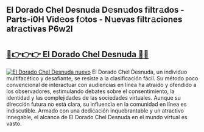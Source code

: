 ## El Dorado Chel Desnuda D𝚎sn𝚞dos filtr𝚊dos - Parts-i0H Vid𝚎os f𝚘tos - N𝚞evas filtr𝚊ciones atr𝚊ctivas P6w2I

# <h2><a href="http://mb05psd.tromn.icu/?c=El+Dorado+Chel+Desnuda">🔗👉👉👉 El Dorado Chel Desnuda 🔗🔗</a></h2>

[![El Dorado Chel Desnuda nuevo](https://i.imgur.com/pEAQMta.gif)](http://mb05psd.tromn.icu/?c=El+Dorado+Chel+Desnuda)
El Dorado Chel Desnuda, un individuo multifacético y desafiante, se resiste a la clasificación fácil. Su método poco convencional de interactuar con audiencias en línea ha atraído y ofendido a los observadores, estimulando debates sobre el consentimiento, la identidad y las complejidades de las sociedades virtuales. Aunque su dirección futura no está clara, su influencia en la comunidad en línea es indiscutible. Armado con una dedicación inquebrantable y un atractivo innegable, el alcance de El Dorado Chel Desnuda en el mundo virtual es vasto.
